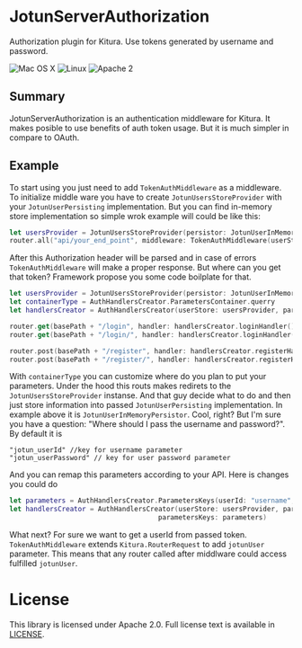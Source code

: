 # JotunServerAuthorization
Authorization plugin for Kitura. Use tokens generated by username and password.

![Mac OS X](https://img.shields.io/badge/os-Mac%20OS%20X-green.svg?style=flat)
![Linux](https://img.shields.io/badge/os-linux-green.svg?style=flat)
![Apache 2](https://img.shields.io/badge/license-Apache2-blue.svg?style=flat)

## Summary
JotunServerAuthorization is an authentication middleware for Kitura. It makes posible to use benefits of auth token usage. But it is much simpler in compare to OAuth. 

## Example

To start using you just need to add `TokenAuthMiddleware` as a middleware. To initialize middle ware you have to create `JotunUsersStoreProvider` with your `JotunUserPersisting` implementation. But you can find in-memory store implementation so simple wrok example will could be like this:

```swift
let usersProvider = JotunUsersStoreProvider(persistor: JotunUserInMemoryPersistor.shared)
router.all("api/your_end_point", middleware: TokenAuthMiddleware(userStore: usersProvider))
```
After this Authorization header will be parsed and in case of errors `TokenAuthMiddleware` will make a proper response.
But where can you get that token? Framework propose you some code boilplate for that.

```swift
let usersProvider = JotunUsersStoreProvider(persistor: JotunUserInMemoryPersistor.shared)
let containerType = AuthHandlersCreator.ParametersContainer.querry
let handlersCreator = AuthHandlersCreator(userStore: usersProvider, parametersContainer: containerType)

router.get(basePath + "/login", handler: handlersCreator.loginHandler())
router.get(basePath + "/login/", handler: handlersCreator.loginHandler())

router.post(basePath + "/register", handler: handlersCreator.registerHandler())
router.post(basePath + "/register/", handler: handlersCreator.registerHandler())
```
With `containerType` you can customize where do you plan to put your parameters. 
Under the hood this routs makes redirets to the `JotunUsersStoreProvider` instanse. And that guy decide what to do and then just store information into passed `JotunUserPersisting` implementation. In example above it is `JotunUserInMemoryPersistor`.
Cool, right? But I'm sure you have a question: "Where should I pass the username and password?". By default it is 
```
"jotun_userId" //key for username parameter
"jotun_userPassword" // key for user password parameter
```
And you can remap this parameters according to your API. Here is changes you could do
```swift
let parameters = AuthHandlersCreator.ParametersKeys(userId: "username", password: "password")
let handlersCreator = AuthHandlersCreator(userStore: usersProvider, parametersContainer: containerType, 
                                     parametersKeys: parameters)
```
What next? For sure we want to get a userId from passed token. `TokenAuthMiddleware` extends `Kitura.RouterRequest` to add `jotunUser` parameter. This means that any router called after middlware could access fulfilled `jotunUser`. 

# License

This library is licensed under Apache 2.0. Full license text is available in [LICENSE](LICENSE).

